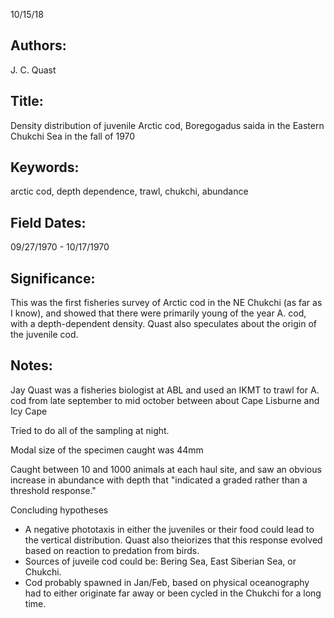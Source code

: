 10/15/18
## Authors:
 J. C. Quast
## Title:
Density distribution of juvenile Arctic cod, Boregogadus saida in the Eastern Chukchi Sea in the fall of 1970
## Keywords:
arctic cod, depth dependence, trawl, chukchi, abundance

## Field Dates:
09/27/1970 - 10/17/1970

## Significance:
This was the first fisheries survey of Arctic cod in the NE Chukchi (as far as I know), and showed that there were primarily young of the year A. cod, with a depth-dependent density.  Quast also speculates about the origin of the juvenile cod.

## Notes:
Jay Quast was a fisheries biologist at ABL and used an IKMT to trawl for A. cod from late september to mid october between about Cape Lisburne and Icy Cape

Tried to do all of the sampling at night.

Modal size of the specimen caught was 44mm

Caught between 10 and 1000 animals at each haul site, and saw an obvious increase in abundance with depth that "indicated a graded rather than a threshold response."

Concluding hypotheses
* A negative phototaxis in either the juveniles or their food could lead to the vertical distribution.  Quast also theiorizes that this response evolved based on reaction to predation from birds.
* Sources of juveile cod could be: Bering Sea, East Siberian Sea, or Chukchi.
* Cod probably spawned in Jan/Feb, based on physical oceanography had to either originate far away or been cycled in the Chukchi for a long time.
